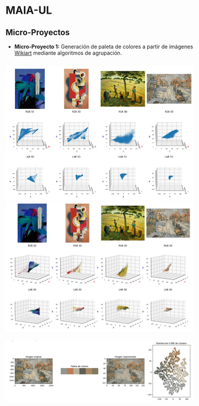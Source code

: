 # MAIA-UL
## Micro-Proyectos
- **Micro-Proyecto 1:** Generación de paleta de colores a partir de imágenes [Wikiart](https://www.kaggle.com/datasets/steubk/wikiart) mediante algoritmos de agrupación.

![til](clip.gif)
![til](./img/clusters3d.png)
---
![til](./img/paleta.png)
